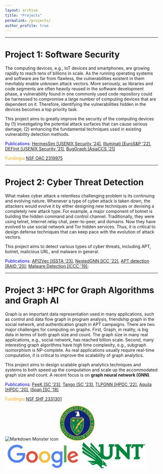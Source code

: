 ```yaml
---
layout: archive
title: "Projects"
permalink: /projects/
author_profile: true
---
```

---------------------------------

Project 1: Software Security
===============================
The computing devices, e.g., IoT devices and smartphones, are growing rapidly to reach tens of billions in scale. As the running operating systems and software are far from flawless, the vulnerabilities existent in them inevitably enable unknown attack vectors. More seriously, as libraries and code segments are often heavily reused in the software development phase, a vulnerability found in one commonly used code repository could be harnessed to compromise a large number of computing devices that are dependent on it. Therefore, identifying the vulnerabilities hidden in the devices becomes a top priority task.

This project aims to greatly improve the security of the computing devices by
(1) investigating the potential attack surfaces that can cause serious damage;
(2) enhancing the fundamental techniques used in existing vulnerability detection methods.

<span style="color:blue">Publications</span>: [HermesSim [USENIX Security \'24]](./), [Illuminati [EuroS&P \'22]](../files/22_EuroSP_Illuminati.pdf), [DEFInit [USENIX Security \'21]](https://www.usenix.org/conference/usenixsecurity21/presentation/ji), [BugGraph [AsiaCCS \'21]](../files/21_AsiaCCS_BugGraph.pdf)

<span style="color:orange">Fundings</span>: [NSF OAC 2319975](https://www.nsf.gov/awardsearch/showAward?AWD_ID=2319975&HistoricalAwards=false)

---------------------------------

Project 2: Cyber Threat Detection
========================
What makes cyber attack a relentless challenging problem is its continuing and evolving nature. Whenever a type of cyber attack is taken down, the attackers would evolve it by either designing new techniques or devising a completely new attack type. For example, a major component of botnet is building the hidden command and control channel. Traditionally, they were using telnet, Internet relay chat, peer-to-peer, and domains. Now they have evolved to use social network and Tor hidden services. Thus, it is critical to design defense techniques that can keep pace with the evolution of attack vectors.

This project aims to detect various types of cyber threats, including APT, botnet, malicious URL, and malware in general.

<span style="color:blue">Publications</span>: [API2Vec [ISSTA \'23]](.), [NestedGNN [ICC \'22]](.), [APT detection [RAID \'20]](../files/20_RAID_lateral_movement.pdf); [Malware Detection [ICCC \'19]](../files/19_ICCC_malware_adversary.pdf);

---------------------------------

Project 3: HPC for Graph Algorithms and Graph AI
==============================================

Graph is an important data representation used in many applications, such as control and data flow graph in program analysis, friendship graph in the social network, and authentication graph in APT campaigns. There are two major challenges for computing on graphs. First, Graph, in reality, is big data in terms of both graph size and count. The graph size in many real applications, e.g., social network, has reached billion scale. Second, many interesting graph algorithms have high time complexity, e.g., subgraph isomorphism is NP-complete. As real applications usually require real-time computation, it is critical to improve the scalability of graph analytics.

This project aims to design scalable graph analytics techniques and systems to both speed up the computation and scale up the accommodated graph size and count. A recent focus is on <strong> graph neural network (GNN)</strong>.

<span style="color:blue">Publications</span>: [PeeK [SC \'23]](.), [Tango [SC \'23]](.), [TLPGNN [HPDC \'22]](../files/22_hpdc_TLPGNN.pdf), [Aquila [HPDC \'20]](../files/20_HPDC_Aquila.pdf), [iSpan [SC \'18]](../files/18_SC_iSpan.pdf)

<span style="color:orange">Fundings</span>: [NSF SHF 2331301](https://www.nsf.gov/awardsearch/showAward?AWD_ID=2331301&HistoricalAwards=false)


<img src="../images/NSF_logo.png"
     alt="Markdown Monster icon"
     width="150"
     />
<img src="../images/DOE_logo.png"
     alt="Markdown Monster icon"
     width="115"
     />
<img src="../images/Google-logo.png"
     alt="Markdown Monster icon"
     width="250"
     />
<img src="../images/unt_logo.png"
     alt="Markdown Monster icon"
     width="210"
     />


